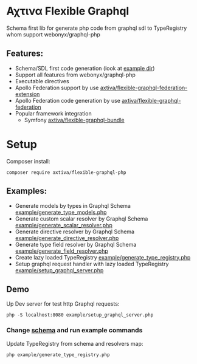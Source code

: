 # Αχτινα Flexible Graphql

Schema first lib for generate php code from graphql sdl to TypeRegistry whom support webonyx/graphql-php

## Features:

- Schema/SDL first code generation (look at [example dir](./example/generate_type_registry.php))
- Support all features from webonyx/graphql-php
- Executable directives
- Apollo Federation support by use [axtiva/flexible-graphql-federation-extension](//github.com/axtiva/flexible-graphql-federation-extension)
- Apollo Federation code generation by use [axtiva/flexible-graphql-federation](//github.com/axtiva/flexible-graphql-federation)
- Popular framework integration 
  + Symfony [axtiva/flexible-graphql-bundle](//github.com/axtiva/flexible-graphql-bundle)

# Setup

Composer install:

```
composer require axtiva/flexible-graphql-php
```

## Examples:

- Generate models by types in Graphql Schema [example/generate_type_models.php](./example/generate_type_models.php)
- Generate custom scalar resolver by Graphql Schema [example/generate_scalar_resolver.php](./example/generate_scalar_resolver.php)
- Generate directive resolver by Graphql Schema [example/generate_directive_resolver.php](./example/generate_directive_resolver.php)
- Generate type field resolver by Graphql Schema [example/generate_field_resolver.php](./example/generate_field_resolver.php)
- Create lazy loaded TypeRegistry [example/generate_type_registry.php](./example/generate_type_registry.php)
- Setup graphql request handler with lazy loaded TypeRegistry [example/setup_graphql_server.php](./example/setup_graphql_server.php)

## Demo

Up Dev server for test http Graphql requests:

```shell
php -S localhost:8080 example/setup_graphql_server.php
```

### Change [schema](example/schema.graphql) and run example commands
 
Update TypeRegistry from schema and resolvers map:

```shell
php example/generate_type_registry.php
```
